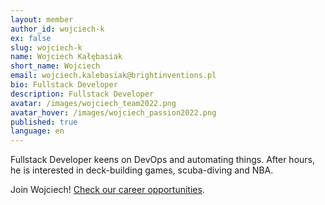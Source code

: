 ```yaml
---
layout: member
author_id: wojciech-k
ex: false
slug: wojciech-k
name: Wojciech Kałębasiak
short_name: Wojciech
email: wojciech.kalebasiak@brightinventions.pl
bio: Fullstack Developer
description: Fullstack Developer
avatar: /images/wojciech_team2022.png
avatar_hover: /images/wojciech_passion2022.png
published: true
language: en
---
```

Fullstack Developer keens on DevOps and automating things. After hours, he is interested in deck-building games, scuba-diving and NBA.

Join Wojciech! [Check our career opportunities](/career).
